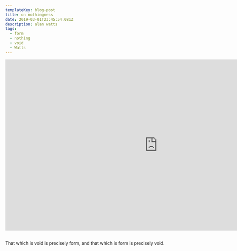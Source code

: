 ```yaml
---
templateKey: blog-post
title: on nothingness
date: 2019-03-01T23:45:54.081Z
description: alan watts
tags:
  - form
  - nothing
  - void
  - Watts
---
```

<div class="container"><div class="fluid-width-video-wrapper gatsby-resp-iframe-wrapper"><iframe width="960" height="540" src="https://www.youtube-nocookie.com/embed/dLrMVous0Ac" frameborder="0" allow="accelerometer; autoplay; encrypted-media; gyroscope; picture-in-picture" allowfullscreen></iframe></div></div><br />

That which is void is precisely form, and that which is form is precisely void.
